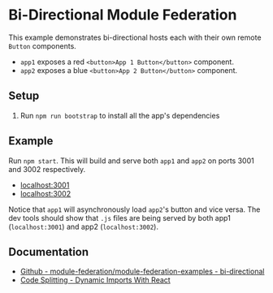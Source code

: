 # Bi-Directional Module Federation

This example demonstrates bi-directional hosts each with their own remote `Button` components.

- `app1` exposes a red `<button>App 1 Button</button>` component.
- `app2` exposes a blue `<button>App 2 Button</button>` component.

## Setup

1. Run `npm run bootstrap` to install all the app's dependencies

## Example

Run `npm start`. This will build and serve both `app1` and `app2` on ports 3001 and 3002 respectively.

- [localhost:3001](http://localhost:3001/)
- [localhost:3002](http://localhost:3002/)

Notice that `app1` will asynchronously load `app2`'s button and vice versa.
The dev tools should show that `.js` files are being served by both app1 (`localhost:3001`) and app2 (`localhost:3002`).

## Documentation

- [Github - module-federation/module-federation-examples - bi-directional](https://github.com/module-federation/module-federation-examples/tree/master/bi-directional)
- [Code Splitting - Dynamic Imports With React](../../code-splitting/dynamic-imports-with-react)
